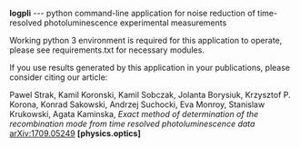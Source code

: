 **logpli** --- python command-line application for noise reduction of time-resolved photoluminescence experimental measurements

Working python 3 environment is required for this application to operate, please see requirements.txt for necessary modules.

If you use results generated by this application in your publications, please consider citing our article:

Pawel Strak, Kamil Koronski, Kamil Sobczak, Jolanta Borysiuk, Krzysztof P. Korona, Konrad Sakowski, Andrzej Suchocki, Eva Monroy, Stanislaw Krukowski, Agata Kaminska, *Exact method of determination of the recombination mode from time resolved photoluminescence data* [arXiv:1709.05249](https://arxiv.org/abs/1709.05249) **[physics.optics]**
